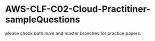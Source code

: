 # AWS-CLF-C02-Cloud-Practitiner-sampleQuestions
please check both main and master branches for practice papers.
